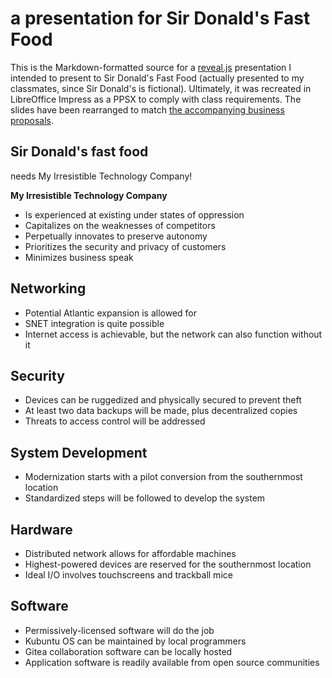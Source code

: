 # a presentation for Sir Donald's Fast Food
This is the Markdown-formatted source for a [reveal.js](https://revealjs.com/) presentation I intended to present to Sir Donald's Fast Food (actually presented to my classmates, since Sir Donald's is fictional). Ultimately, it was recreated in LibreOffice Impress as a PPSX to comply with class requirements. The slides have been rearranged to match [the accompanying business proposals](MCC-COMI160-sfbpSDF.md).

## Sir Donald's fast food
needs My Irresistible Technology Company!  <!-- .element: class="fragment" -->

<!-- reveal.js horizontal slide -->
**My Irresistible Technology Company**

- Is experienced at existing under states of oppression <!-- .element: class="fragment" -->
- Capitalizes on the weaknesses of competitors <!-- .element: class="fragment" -->
- Perpetually innovates to preserve autonomy <!-- .element: class="fragment" -->
- Prioritizes the security and privacy of customers <!-- .element: class="fragment" -->
- Minimizes business speak <!-- .element: class="fragment" -->

<!-- reveal.js horizontal slide -->
## Networking
- Potential Atlantic expansion is allowed for <!-- .element: class="fragment" -->
- SNET integration is quite possible <!-- .element: class="fragment" -->
- Internet access is achievable, but the network can also function without it <!-- .element: class="fragment" -->

<!-- reveal.js horizontal slide -->
## Security
- Devices can be ruggedized and physically secured to prevent theft <!-- .element: class="fragment" -->
- At least two data backups will be made, plus decentralized copies <!-- .element: class="fragment" -->
- Threats to access control will be addressed <!-- .element: class="fragment" -->

<!-- reveal.js horizontal slide -->
## System Development
- Modernization starts with a pilot conversion from the southernmost location <!-- .element: class="fragment" -->
- Standardized steps will be followed to develop the system <!-- .element: class="fragment" -->

<!-- reveal.js horizontal slide -->
## Hardware
- Distributed network allows for affordable machines <!-- .element: class="fragment" -->
- Highest-powered devices are reserved for the southernmost location <!-- .element: class="fragment" -->
- Ideal I/O involves touchscreens and trackball mice <!-- .element: class="fragment" -->

<!-- reveal.js horizontal slide -->
## Software
- Permissively-licensed software will do the job <!-- .element: class="fragment" -->
- Kubuntu OS can be maintained by local programmers <!-- .element: class="fragment" -->
- Gitea collaboration software can be locally hosted <!-- .element: class="fragment" -->
- Application software is readily available from open source communities <!-- .element: class="fragment" -->

